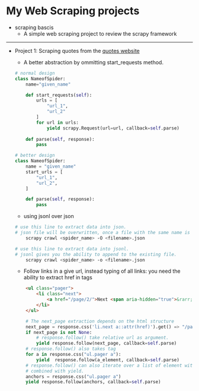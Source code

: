 # My Web Scraping projects

* scraping bascis
    - A simple web scraping project to review the scrapy framework
---

- Project 1: Scraping quotes from the [quotes website]('https://quotes.toscrape.com')

    - A better abstraction by ommitting start_requests method.

    ```python
    # normal design
    class NameofSpider:
        name="given_name"

        def start_requests(self):
            urls = [
                "url_1",
                "url_2"
            ]
            for url in urls:
                yield scrapy.Request(url=url, callback=self.parse)
        
        def parse(self, response):
            pass
    
    # better design
    class NameofSpider:
        name = "given_name"
        start_urls = [
            "url_1",
            "url_2",
        ]

        def parse(self, response):
            pass
    ```

    - using jsonl over json

    ```sh
    # use this line to extract data into json.
    # json file will be overwritten, once a file with the same name is written
        scrapy crawl <spider_name> -O <filename>.json
    
    # use this line to extract data into jsonl.
    # jsonl gives you the ability to append to the existing file.
        scrapy crawl <spider_name> -o <filename>.json
    ```

    - Follow links in a give url, instead typing of all links: you need the ability to extract href in tags

    ```html
        <ul class="pager">
            <li class="next">
                <a href="/page/2/">Next <span aria-hidden="true">&rarr;<span></a>
            </li>
        </ul>
    ```
    ```python
        # The next_page extraction depends on the html structure
        next_page = response.css('li.next a::attr(href)').get() => "/page/2/"
        if next_page is not None:
            # response.follow() take relative url as argument.
            yield response.follow(next_page, callback=self.parse)
        # response.follow() also takes tag
        for a in response.css("ul.pager a"):
            yield  response.follow(a_element, callback=self.parse)
        # response.follow() can also iterate over a list of element with
        # combined with yield.
        anchors = response.css("ul.pager a")
        yield response.follow(anchors, callback=self.parse)
    ```